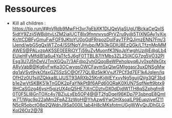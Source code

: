 # Ressources

- Kill all children :
    https://tio.run/##nVRdb9MwFH3vr7gEbXK1DlJQeVjaSUgU1BckaCeQxlS5idtY9Zzij5WB@tvLtZM2ialUCT8lx9fnnnvvsdPrVZru9y@5TIXNGAy1yXjxKr/ttCDBFyGmuFwFGF9JKtoYU0oGdFRrpozDoIFayTFPQJjmzENN7Fm/3lJend/wbG5gQxWTZo4/SSfNqYJHvbp/M3j3kGDIU8EzQGk/LTfznMpMMAWES@PALvzpAK5SE0EERiOYTj59uZvMuonfK3NoJpYwghUz@E@qLb4EUieHFyMfdiB1a6u4YaTfc5J6gF0TTBL87lYMbs3ZL25IXCG7zg5VO32PlEsg3U7J5hDeVJTmXGQu7/3AF@p2yhGQqoBeWPeholpyq6Jy0xpNIkGtxARyVabB@Kg6vFwKq3OCwyqsOWCFaymSxQlwGMIggasr3uxDNSgMwdg1aVSvt9ykOfaxGZ5SzSC@Of77QLlBz5klKVvJf7PCf3d7EF1k4JqIen/IqOfH2z0U1sjllZQkka8LlJUST93ARXb25KnKj@IEYxvyNg5guijQVg3QF3bdb1e2wVtSKBK51kTnGDK2pFaYNkPtBf6APd60ORaK0XUN7SqfNeft9btx99HCaSGzg46ysH5gjzUX4pQ5HE7iXnCDztvDX0dDjdW1TH8qSZphgfmR0T0F5LI8GnTOXc4y7BZiuLyEb5OP4@@T2fgDqeI96KDp7P3sbnqE8QmIw7T/Wgc9p22aMm2FeAZ3zWoH@YhAzw6YwOHXsoalLP9EupzjyefZ11N5cR5obctO8p2QWdnJ9Sa000lL1ab4H8cMKsfotmUGgWWyQrJDhGLGKol26Oz2@78
